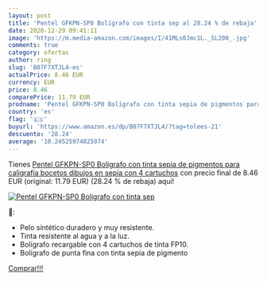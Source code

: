```yaml
---
layout: post
title: 'Pentel GFKPN-SP0 Bolígrafo con tinta sep al 28.24 % de rebaja'
date: 2020-12-29 09:41:11
image: 'https://m.media-amazon.com/images/I/41MLs0Jmc1L._SL200_.jpg'
comments: true
category: ofertas
author: ring
slug: 'B07F7XTJL4-es'
actualPrice: 8.46 EUR
currency: EUR
price: 8.46
comparePrice: 11.79 EUR
prodname: 'Pentel GFKPN-SP0 Bolígrafo con tinta sepia de pigmentos para caligrafía  bocetos  dibujos en sepia con 4 cartuchos'
country: 'es'
flag: '🇪🇸'
buyurl: 'https://www.amazon.es/dp/B07F7XTJL4/?tag=tolees-21'
descuento: '28.24'
average: '10.24525974025974'
---
```


Tienes [Pentel GFKPN-SP0 Bolígrafo con tinta sepia de pigmentos para caligrafía  bocetos  dibujos en sepia con 4 cartuchos](https://www.amazon.es/dp/B07F7XTJL4/?tag=tolees-21) con precio final de  8.46 EUR (original: 11.79 EUR) (28.24 %  de rebaja) aqui!

[![Pentel GFKPN-SP0 Bolígrafo con tinta sep](https://m.media-amazon.com/images/I/41MLs0Jmc1L._SL200_.jpg)](https://www.amazon.es/dp/B07F7XTJL4/?tag=tolees-21)

🔎:

- Pelo sintético duradero y muy resistente.
- Tinta resistente al agua y a la luz.
- Bolígrafo recargable con 4 cartuchos de tinta FP10.
- Bolígrafo de punta fina con tinta sepia de pigmento

[Comprar!!!](https://www.amazon.es/dp/B07F7XTJL4/?tag=tolees-21)
